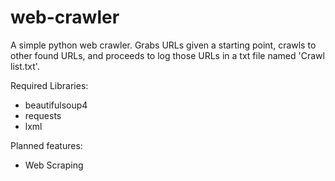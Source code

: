 # web-crawler
A simple python web crawler.
Grabs URLs given a starting point, crawls to other found URLs, and proceeds to log those URLs in a txt file named 'Crawl list.txt'.

Required Libraries:
- beautifulsoup4
- requests
- lxml

Planned features:
- Web Scraping